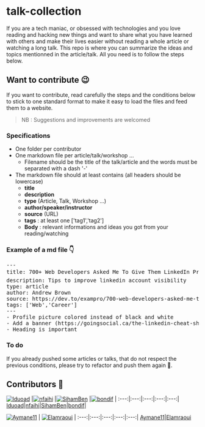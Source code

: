# talk-collection
If you are a tech maniac, or obsessed with technologies and you love reading and hacking new things and want to share what you have learned with others and make their lives easier without reading a whole article or watching a long talk. This repo is where you can summarize the ideas and topics mentionned in the article/talk. All you need is to follow the steps below.


## Want to contribute :wink:
If you want to contribute, read carefully the steps and the conditions below to stick to one standard format to make it easy to load the files and feed them to a website.

> NB : Suggestions and improvements are welcomed
### Specifications
- One folder per contributor
- One markdown file per article/talk/workshop ...
  - Filename should be the title of the talk/article and the words must be separated with a dash '-'
- The markdown file should at least contains (all headers should be lowercase)
  - **title**
  - **description**
  - **type** (Article, Talk, Workshop ...)
  - **author/speaker/instructor**
  - **source** (URL)
  - **tags** : at least one ['tag1','tag2']
  - **Body** : relevant informations and ideas you got from your reading/watching

### Example of a md file :point_down:

<pre>
---
title: 700+ Web Developers Asked Me To Give Them LinkedIn Profile Feedback And These Are My 🖐️ 5 Top Tips.
description: Tips to improve linkedin account visibility
type: article
author: Andrew Brown
source: https://dev.to/exampro/700-web-developers-asked-me-to-give-them-linkedin-profile-feedback-and-these-are-my-5-top-tips-5382
tags: ['Web','Career']
---
- Profile picture colored instead of black and white
- Add a banner (https://goingsocial.ca/the-linkedin-cheat-sheet-for-image-sizing-dimensions)
- Heading is important
</pre>

### To do
If you already pushed some articles or talks, that do not respect the previous conditions, please try to refactor and push them again :pray:.

## Contributors :raised_hands:

[<img alt="Iduoad" src="https://avatars0.githubusercontent.com/u/25715906?v=4&s=117 width=117">](https://github.com/Iduoad) |[<img alt="nfaihi" src="https://avatars2.githubusercontent.com/u/36778362?v=4&s=117 width=117">](https://github.com/nfaihi) |[<img alt="SihamBen" src="https://avatars3.githubusercontent.com/u/58236622?v=4&s=117 width=117">](https://github.com/SihamBen) |[<img alt="bondif" src="https://avatars2.githubusercontent.com/u/24433897?v=4&s=117 width=117">](https://github.com/bondif) |
:---:|:---:|:---:|:---:|:---:|
[Iduoad](https://github.com/Iduoad)|[nfaihi](https://github.com/nfaihi)|[SihamBen](https://github.com/SihamBen)|[bondif](https://github.com/bondif)|

[<img alt="Aymane11" src="https://avatars3.githubusercontent.com/u/24499930?s=117 width=117">](https://github.com/Aymane11) | [<img alt="Elamraoui" src="https://avatars0.githubusercontent.com/u/32344494?s=117 width=117">](https://github.com/Elamraoui-Sohayb) |
:---:|:---:|:---:|:---:|:---:|
[Aymane11](https://github.com/aymane11)|[Elamraoui](https://github.com/Elamraoui-Sohayb)